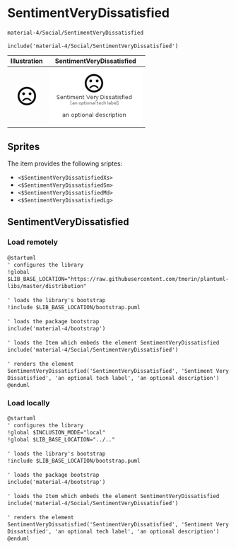 # SentimentVeryDissatisfied


```text
material-4/Social/SentimentVeryDissatisfied
```

```text
include('material-4/Social/SentimentVeryDissatisfied')
```



| Illustration | SentimentVeryDissatisfied |
| :---: | :---: |
| ![illustration for Illustration](../../material-4/Social/SentimentVeryDissatisfied.png) | ![illustration for SentimentVeryDissatisfied](../../material-4/Social/SentimentVeryDissatisfied.Local.png) |



## Sprites
The item provides the following sriptes:

- `<$SentimentVeryDissatisfiedXs>`
- `<$SentimentVeryDissatisfiedSm>`
- `<$SentimentVeryDissatisfiedMd>`
- `<$SentimentVeryDissatisfiedLg>`





## SentimentVeryDissatisfied

### Load remotely
```plantuml
@startuml
' configures the library
!global $LIB_BASE_LOCATION="https://raw.githubusercontent.com/tmorin/plantuml-libs/master/distribution"

' loads the library's bootstrap
!include $LIB_BASE_LOCATION/bootstrap.puml

' loads the package bootstrap
include('material-4/bootstrap')

' loads the Item which embeds the element SentimentVeryDissatisfied
include('material-4/Social/SentimentVeryDissatisfied')

' renders the element
SentimentVeryDissatisfied('SentimentVeryDissatisfied', 'Sentiment Very Dissatisfied', 'an optional tech label', 'an optional description')
@enduml
```

### Load locally
```plantuml
@startuml
' configures the library
!global $INCLUSION_MODE="local"
!global $LIB_BASE_LOCATION="../.."

' loads the library's bootstrap
!include $LIB_BASE_LOCATION/bootstrap.puml

' loads the package bootstrap
include('material-4/bootstrap')

' loads the Item which embeds the element SentimentVeryDissatisfied
include('material-4/Social/SentimentVeryDissatisfied')

' renders the element
SentimentVeryDissatisfied('SentimentVeryDissatisfied', 'Sentiment Very Dissatisfied', 'an optional tech label', 'an optional description')
@enduml
```

